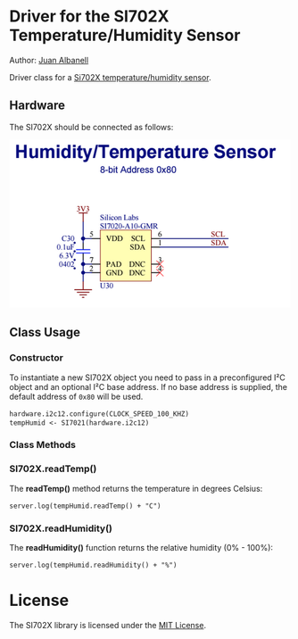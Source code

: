 # Driver for the SI702X Temperature/Humidity Sensor

Author: [Juan Albanell](https://github.com/juanderful11/)

Driver class for a [Si702X temperature/humidity sensor](http://www.silabs.com/Support%20Documents/TechnicalDocs/Si7021.pdf).

## Hardware

The SI702X should be connected as follows:

![SI7021 Circuit](./circuit.png)

## Class Usage

### Constructor

To instantiate a new SI702X object you need to pass in a preconfigured I&sup2;C object and an optional I&sup2;C base address. If no base address is supplied, the default address of `0x80` will be used.

```squirrel
hardware.i2c12.configure(CLOCK_SPEED_100_KHZ)
tempHumid <- SI7021(hardware.i2c12)
```

### Class Methods

### SI702X.readTemp()

The **readTemp()** method returns the temperature in degrees Celsius:

```squirrel
server.log(tempHumid.readTemp() + "C")
```

### SI702X.readHumidity()

The **readHumidity()** function returns the relative humidity (0% - 100%):

```squirrel
server.log(tempHumid.readHumidity() + "%")
```

# License

The SI702X library is licensed under the [MIT License](./LICENSE).

